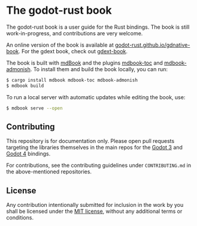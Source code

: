 # The godot-rust book

The godot-rust book is a user guide for the Rust bindings. The book is still work-in-progress, and contributions are very welcome.

An online version of the book is available at [godot-rust.github.io/gdnative-book][book-web].
For the gdext book, check out [gdext-book].

The book is built with [mdBook] and the plugins [mdbook-toc] and [mdbook-admonish]. To install them and build the book locally, you can run:
```bash
$ cargo install mdbook mdbook-toc mdbook-admonish
$ mdbook build
```

To run a local server with automatic updates while editing the book, use:
```bash
$ mdbook serve --open
```


## Contributing

This repository is for documentation only. Please open pull requests targeting the libraries themselves in the main repos for the [Godot 3] and [Godot 4] bindings.

For contributions, see the contributing guidelines under `CONTRIBUTING.md` in the above-mentioned repositories.


## License

Any contribution intentionally submitted for inclusion in the work by you shall be licensed under the [MIT license], without any additional terms or conditions.

[book-web]: https://godot-rust.github.io/book
[gdext-book]: https://github.com/godot-rust/book
[mdBook]: https://github.com/rust-lang-nursery/mdBook
[mdbook-toc]: https://github.com/badboy/mdbook-toc
[mdbook-admonish]: https://github.com/tommilligan/mdbook-admonish
[Godot 3]: https://github.com/godot-rust/gdnative
[Godot 4]: https://github.com/godot-rust/gdext
[MIT license]: LICENSE.md
